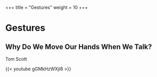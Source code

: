 +++
title =  "Gestures"
weight = 10
+++

# Gestures

## Why Do We Move Our Hands When We Talk?

Tom Scott

{{< youtube gGMkHzWXjI8 >}}